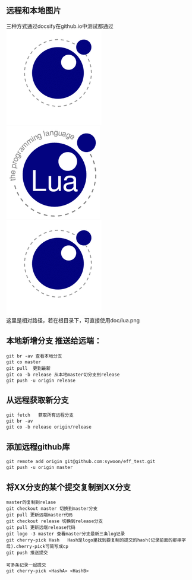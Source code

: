 ## 远程和本地图片
三种方式通过docsify在github.io中测试都通过  
![](https://raw.githubusercontent.com/sywoon/MyLua/master/lua.gif)
![](../lua.png)
![](../lua.gif)  
这里是相对路径，若在根目录下，可直接使用doc/lua.png

## 本地新增分支 推送给远端：
```
git br -av 查看本地分支
git co master
git pull  更到最新
git co -b release 从本地master切分支到release
git push -u origin release
```

## 从远程获取新分支
```
git fetch   获取所有远程分支
git br -av 
git co -b release origin/release
```


## 添加远程github库
```
git remote add origin git@github.com:sywoon/eff_test.git
git push -u origin master
```

## 将XX分支的某个提交复制到XX分支
```
master的复制到relase
git checkout master 切换到master分支
git pull 更新远端master代码
git checkout release 切换到release分支
git pull 更新远端release代码
git logo -3 master 查看master分支最新三条log记录
git cherry-pick Hash   Hash是logo里找到要复制的提交的hash(记录前面的那串字母).cherry-pick可简写成cp
git push 推送提交

可多条记录一起提交
git cherry-pick <HashA> <HashB> 
```




